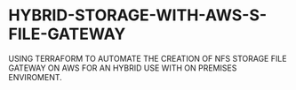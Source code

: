 # HYBRID-STORAGE-WITH-AWS-S-FILE-GATEWAY
USING TERRAFORM TO AUTOMATE THE CREATION OF NFS STORAGE FILE GATEWAY ON AWS FOR AN HYBRID USE WITH  ON PREMISES ENVIROMENT.

